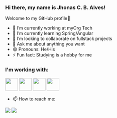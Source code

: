 ### Hi there, my name is Jhonas C. B. Alves! 
Welcome to my GitHub profile👋

- 🔭 I’m currently working at myOrg Tech
- 🌱 I’m currently learning Spring/Angular
- 👯 I’m looking to collaborate on fullstack projects
- 💬 Ask me about anything you want
- 😄 Pronouns: He/His
- ⚡ Fun fact: Studying is a hobby for me

### I'm working with: 
<img src="https://cdn.jsdelivr.net/gh/devicons/devicon/icons/typescript/typescript-plain.svg" width="40" height="40" />   <img src="https://cdn.jsdelivr.net/gh/devicons/devicon/icons/angularjs/angularjs-plain.svg" width="40" height="40" />   <img src="https://cdn.jsdelivr.net/gh/devicons/devicon/icons/spring/spring-original-wordmark.svg" width="40" height="40" />   <img src="https://cdn.jsdelivr.net/gh/devicons/devicon/icons/postgresql/postgresql-original-wordmark.svg" width="40" height="40" />
         

- 📫 How to reach me:

<div>
<a href = "mailto:jhonascbarbosa@gmail.com"><img src="https://img.shields.io/badge/Gmail-D14836?style=for-the-badge&logo=gmail&logoColor=white" target="_blank"></a>
<a href="https://www.linkedin.com/in/jhonas-colares-barbosa-alves-7b3bab66/" target="_blank"><img src="https://img.shields.io/badge/-LinkedIn-%230077B5?style=for-the-badge&logo=linkedin&logoColor=white" target="_blank"></a>   
</div>
